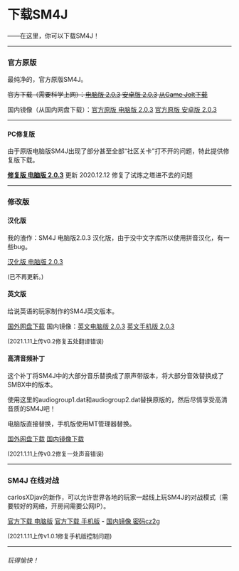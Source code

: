 # 下载SM4J

——在这里，你可以下载SM4J！

------

### 官方原版

最纯净的，官方原版SM4J。

~~官方下载（需要科学上网）：[电脑版 2.0.3](https://archive.org/download/infoserver/cxdj_2.0.3.exe)      [安卓版 2.0.3](https://archive.org/download/infoserver/cxdj_2.0.3.apk) [从Game Jolt下载](https://gamejolt.com/games/SM4J/554054)~~

国内镜像（从国内网盘下载）：[官方原版 电脑版 2.0.3](https://sydzy.lanzoux.com/i7BW9hthr2h)      [官方原版 安卓版 2.0.3](https://sydzy.lanzoux.com/iS6hnhthpyh)

------

#### PC修复版

由于原版电脑版SM4J出现了部分甚至全部“社区关卡”打不开的问题，特此提供修复版下载。

**[修复版 电脑版 2.0.3](https://sydzy.lanzoux.com/iUF9jjbe10f)** 更新 2020.12.12 修复了试炼之塔进不去的问题

------

### 修改版

#### 汉化版

我的渣作：SM4J 电脑版2.0.3 汉化版，由于没中文字库所以使用拼音汉化，有一些bug。

[汉化版 电脑版 2.0.3](https://sydzy.lanzoui.com/ivhxphthtob)

<font size=2>(已不再更新。)</font>

#### 英文版

给说英语的玩家制作的SM4J英文版本。

[国外网盘下载](https://www.mediafire.com/folder/6axx7r8v42o92/SM4J_EN) 国内镜像：[英文电脑版 2.0.3](https://sydzy.lanzoux.com/i5uuPk9y5ve) [英文手机版 2.0.3](https://sydzy.lanzous.com/iW3dMk9y6ti)

<font size=2>(2021.1.11上传v0.2修复五处翻译错误)</font>

#### 高清音频补丁

这个补丁将SM4J中的大部分音乐替换成了原声带版本，将大部分音效替换成了SMBX中的版本。

使用这里的audiogroup1.dat和audiogroup2.dat替换原版的，然后尽情享受高清音质的SM4J吧！

电脑版直接替换，手机版使用MT管理器替换。

[国外网盘下载](https://www.mediafire.com/file/40wg5lykj33saun/HD_musica_%2526_sonidos_parche.7z/file) [国内镜像下载](https://sydzy.lanzous.com/i61HLk9yaoh)

<font size=2>(2021.1.11上传v0.2修复一处声音错误)</font>

------

### SM4J 在线对战

carlosXDjav的新作，可以允许世界各地的玩家一起线上玩SM4J的对战模式（需要较好的网络，开房间需要公网IP）。

[官方下载 电脑版](https://archive.org/download/infoserver/SM4J%20Online%20Battle%201.0.1.zip) [官方下载 手机版](https://archive.org/download/infoserver/SM4J%20Online%20Battle%201.0.1.apk)   -   [国内镜像 密码cz2g](https://sydzy.lanzoux.com/b01hyu8ja)

<font size=2>(2021.1.11上传v1.0.1修复手机版控制问题)</font>

-----

###### 玩得愉快！

